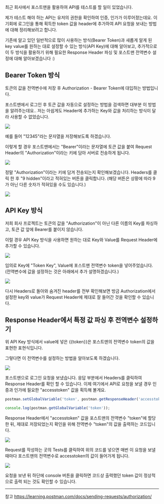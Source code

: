 최근 회사에서 포스트맨을 활용하여 API를 테스트를 할 일이 있었습니다.

제가 테스트 해야 하는 API는 유저의 권한을 확인하여 인증, 인가가 이루어졌는데요.
이 기회에 로그인을 통해 획득한 token 값을 header에 추가하여 API 요청을 보내는 방법에 대해 정리해보려고 합니다.

기존에 알고 있던 일반적으로 많이 사용하는 방식(Bearer Token)과 새롭게 알게 된 key value를 원하는 대로 설정할 수 있는 방식(API Key)에 대해 알아보고, 추가적으로 이 두 방식을 활용하기 위해 필요한 Response Header 파싱 및 포스트맨 전역변수 설정에 대해 알아보겠습니다 :)

## Bearer Token 방식

토큰의 값을 전역변수에 저장 후 Authorization - Bearer Token에 대입하는 방법입니다.

포스트맨에서 로그인 후 토큰 값을 자동으로 설정하는 방법을 검색하면 대부분 이 방법을 알려주는데요.. 저는 아쉽게도 Header에 추가하는 Key와 값을 처리하는 방식이 달라 사용할 수 없었습니다.

![](https://velog.velcdn.com/images/shawnhansh/post/8ade7189-30dc-4074-9048-117efcbee6d9/image.png)

예를 들어 "12345"라는 문자열을 저장해보도록 하겠습니다.

이렇게 할 경우 포스트맨에서는 "Bearer"이라는 문자열에 토큰 값을 붙여 Request Header의 "Authorization"이라는 키에 담아 서버로 전송하게 됩니다.

![](https://velog.velcdn.com/images/shawnhansh/post/9bf39b84-56da-4553-9e6b-12c965f37039/image.png)

정말 "Authorization"이라는 키에 담겨 전송되는지 확인해보겠습니다.
Headers를 클릭 한 후 "9 hidden"이라고 적혀있는 버튼을 클릭합니다.
(해당 버튼은 상황에 따라 9가 아닌 다른 숫자가 적혀있을 수도 있습니다.)

![](https://velog.velcdn.com/images/shawnhansh/post/f993f6d4-c552-477b-b9f2-96324fe91fd1/image.png)

## API Key 방식

저희 회사 프로젝트는 토큰의 값을 "Authorization"이 아닌 다른 이름의 Key를 파싱하고, 토큰 값 앞에 Bearer를 붙이지 않습니다.

이럴 경우 API Key 방식을 사용하면 원하는 대로 Key와 Value를 Request Header에 추가할 수 있습니다.

![](https://velog.velcdn.com/images/shawnhansh/post/b0c4abe2-ac4a-4c19-b5c1-20b70167c318/image.png)

임의로 Key에 "Token Key", Value에 포스트맨 전역변수 token을 넣어주었습니다.
(전역변수에 값을 설정하는 것은 아래에서 추가 설명하겠습니다.)

![](https://velog.velcdn.com/images/shawnhansh/post/656a635d-3adc-482a-a8dc-44c18091c107/image.png)

다시 Headers로 돌아와 숨겨진 header를 전부 확인해보면 방금 Authorization에서 설정한 key와 value가 Request Header에 제대로 잘 들어간 것을 확인할 수 있습니다.


## Response Header에서 특정 값 파싱 후 전역변수 설정하기

위 API Key 방식에서 value에 넣은 {{token}}은 포스트맨의 전역변수 token의 값을 표현한 표현식입니다.

그렇다면 이 전역변수를 설정하는 방법을 알아보도록 하겠습니다.

![](https://velog.velcdn.com/images/shawnhansh/post/ff1cab9f-9ae0-4dfb-8b93-8a64a1581086/image.png)

포스트맨으로 로그인 요청을 보냈습니다.
응답 부분에서 Headers를 클릭하여 Response Header를 확인 할 수 있습니다.
이제 여기에서 API로 요청을 보낼 경우 인증과 인가에 필요한 "accesstoken" 값을 획득해 볼게요.


``` javascript
postman.setGlobalVariable('token', postman.getResponseHeader('accesstoken'));

console.log(postman.getGlobalVariable('token'));
```

Response Header에서 "accesstoken" 값을 포스트맨의 전역변수 "token"에 할당한 뒤, 제대로 저장되었는지 확인을 위해 전역변수 "token"의 값을 출력하는 코드입니다.

![](https://velog.velcdn.com/images/shawnhansh/post/ba1e0900-66cd-4000-8b64-d501ea912845/image.png)

Request를 작성하는 곳의 Tests를 클릭하여 위의 코드를 넣으면 매번 이 요청을 보낼 때마다 포스트맨의 전역변수로 accesstoken의 값이 들어가게 됩니다.

![](https://velog.velcdn.com/images/shawnhansh/post/f49f785a-bee8-4f05-8dbf-e54f3d3c17af/image.png)

요청을 보낸 뒤 하단에 console 버튼을 클릭하면 코드상 출력했던 token 값이 정상적으로 출력 되는 것도 확인할 수 있습니다.

---
참고
https://learning.postman.com/docs/sending-requests/authorization/